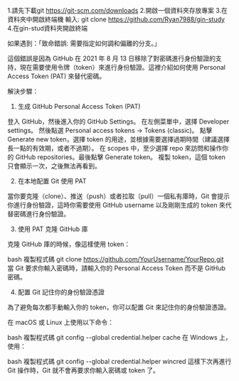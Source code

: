 1.請先下載git https://git-scm.com/downloads
2.開啟一個資料夾存放專案
3.在資料夾中開啟終端機 輸入: git clone https://github.com/Ryan7988/gin-study
4.在gin-stud資料夾開啟終端




如果遇到：「致命錯誤: 需要指定如何調和偏離的分支。」

這個錯誤是因為 GitHub 在 2021 年 8 月 13 日移除了對密碼進行身份驗證的支持，現在需要使用令牌（token）來進行身份驗證。這裡介紹如何使用 Personal Access Token (PAT) 來替代密碼。

解決步驟：
1. 生成 GitHub Personal Access Token (PAT)

登入 GitHub，然後進入你的 GitHub Settings。
在左側菜單中，選擇 Developer settings。
然後點選 Personal access tokens -> Tokens (classic)。
點擊 Generate new token，選擇 token 的用途，並根據需要選擇過期時間（建議選擇長一點的有效期，或者不過期）。
在 scopes 中，至少選擇 repo 來訪問和操作你的 GitHub repositories。最後點擊 Generate token。
複製 token，這個 token 只會顯示一次，之後無法再看到。

2. 在本地配置 Git 使用 PAT

當你要克隆（clone）、推送（push）或者拉取（pull）一個私有庫時，Git 會提示你進行身份驗證，這時你需要使用 GitHub username 以及剛剛生成的 token 來代替密碼進行身份驗證。

3. 使用 PAT 克隆 GitHub 庫

克隆 GitHub 庫的時候，像這樣使用 token：

bash
複製程式碼
git clone https://github.com/YourUsername/YourRepo.git
當 Git 要求你輸入密碼時，請輸入你的 Personal Access Token 而不是 GitHub 密碼。

4. 配置 Git 記住你的身份驗證憑證

為了避免每次都手動輸入你的 token，你可以配置 Git 來記住你的身份驗證憑證。

在 macOS 或 Linux 上使用以下命令：

bash
複製程式碼
git config --global credential.helper cache
在 Windows 上，使用：

bash
複製程式碼
git config --global credential.helper wincred
這樣下次再進行 Git 操作時，Git 就不會再要求你輸入密碼或 token 了。
